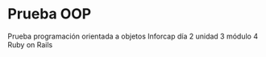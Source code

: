 # Prueba OOP

Prueba programación orientada a objetos Inforcap día 2 unidad 3 módulo 4 Ruby on Rails

